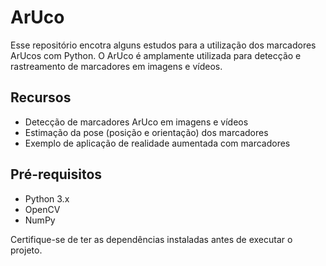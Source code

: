 # ArUco

Esse repositório encotra alguns estudos para a utilização dos marcadores ArUcos com Python. O ArUco é amplamente utilizada para detecção e rastreamento de marcadores em imagens e vídeos.

## Recursos

- Detecção de marcadores ArUco em imagens e vídeos
- Estimação da pose (posição e orientação) dos marcadores
- Exemplo de aplicação de realidade aumentada com marcadores

## Pré-requisitos

- Python 3.x
- OpenCV
- NumPy

Certifique-se de ter as dependências instaladas antes de executar o projeto.